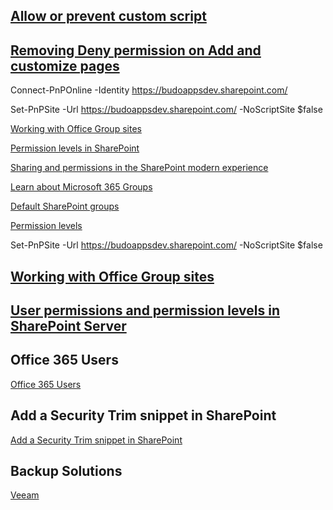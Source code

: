 ## [Allow or prevent custom script](https://docs.microsoft.com/en-us/sharepoint/allow-or-prevent-custom-script)

## [Removing Deny permission on Add and customize pages](https://www.infowisesolutions.com/documentation/?ID=253)

 Connect-PnPOnline -Identity https://budoappsdev.sharepoint.com/ 

Set-PnPSite -Url https://budoappsdev.sharepoint.com/ -NoScriptSite $false 

[Working with Office Group sites](https://www.infowisesolutions.com/blog/working-with-office-group-sites)

[Permission levels in SharePoint](https://docs.microsoft.com/en-us/sharepoint/understanding-permission-levels)

[Sharing and permissions in the SharePoint modern experience](https://docs.microsoft.com/en-us/sharepoint/modern-experience-sharing-permissions)

[Learn about Microsoft 365 Groups](https://support.microsoft.com/en-us/office/learn-about-microsoft-365-groups-b565caa1-5c40-40ef-9915-60fdb2d97fa2?ui=en-us&rs=en-us&ad=us#ID0EAACAAA=Manage)

[Default SharePoint groups](https://docs.microsoft.com/en-us/sharepoint/default-sharepoint-groups#special-sharepoint-groups)

[Permission levels](https://docs.microsoft.com/en-us/sharepoint/how-to-create-and-edit-permission-levels)

 Set-PnPSite -Url https://budoappsdev.sharepoint.com/ -NoScriptSite $false

## [Working with Office Group sites](https://www.infowisesolutions.com/blog/working-with-office-group-sites)

## [User permissions and permission levels in SharePoint Server](https://docs.microsoft.com/en-us/sharepoint/sites/user-permissions-and-permission-levels)

## Office 365 Users
[Office 365 Users](https://docs.microsoft.com/en-us/connectors/office365users/)

## Add a Security Trim snippet in SharePoint
[Add a Security Trim snippet in SharePoint](https://docs.microsoft.com/en-us/sharepoint/dev/general-development/how-to-add-a-security-trim-snippet-in-sharepoint)

## Backup Solutions
[Veeam](https://go.veeam.com/backup-office-365-sharepoint?st=adwordspaidsearch&utm_source=google&utm_medium=cpc&utm_campaign=01BR-O365-EFS_US_EN_0_Paid-Search_Trial_Backup-Office-365-Branded&utm_content=cid|1345565002_ntw|g_adgr|133783993153_creative|575546909246_ext|_adposition|_locph|9011948_dev|c_devm|_placement|_gclid|EAIaIQobChMI_MLl6oiU9gIVSBbUAR3VTwHNEAAYAiAAEgJqDvD_BwE_keyword|veeam%20sharepoint%20backup_matchtype|e_trgt|&gclid=EAIaIQobChMI_MLl6oiU9gIVSBbUAR3VTwHNEAAYAiAAEgJqDvD_BwE)

